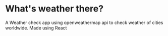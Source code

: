 # What's weather there?
A Weather check app using openweathermap api to check weather of cities worldwide. 
Made using React
